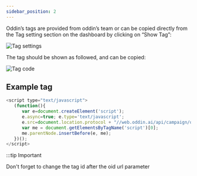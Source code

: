 ```yaml
---
sidebar_position: 2
---
```


Oddin’s tags are provided from oddin’s team or can be copied directly from the Tag setting section on the dashboard by clicking on “Show Tag”:

![Tag settings](/img/tag-settings-01.png)

The tag should be shown as followed, and can be copied:

![Tag code](/img/tag-code-02.png)

## Example tag

```js title="sample tag"
<script type="text/javascript">
   (function(){
      var e=document.createElement('script');
      e.async=true; e.type='text/javascript';
      e.src=document.location.protocol + "//web.oddin.ai/api/campaign/otag.js&oid=<ADVERTISER_KEY>&w=1&h=1&cb=’+Date.now()’;
      var me = document.getElementsByTagName('script')[0];
      me.parentNode.insertBefore(e, me);
   })();
</script>
```

:::tip Important

Don't forget to change the tag id after the oid url parameter
